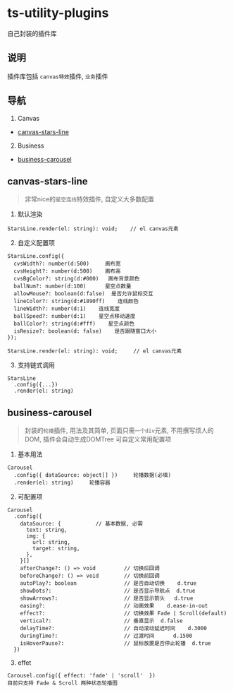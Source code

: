 # ts-utility-plugins
自己封装的插件库

## 说明
插件库包括 ```canvas特效```插件, ```业务```插件

## 导航
1. Canvas 
  + [canvas-stars-line](#canvas-stars-line)
2. Business
  + [business-carousel](#business-carousel)

## canvas-stars-line
> 非常nice的```星空连线```特效插件, 自定义大多数配置
1. 默认渲染
```
StarsLine.render(el: string): void;    // el canvas元素
```
2. 自定义配置项
```
StarsLine.config({
  cvsWidth?: number(d:500)     画布宽
  cvsHeight?: number(d:500)    画布高
  cvsBgColor?: string(d:#000)   画布背景颜色
  ballNum?: number(d:100)      星空点数量
  allowMouse?: boolean(d:false)  是否允许鼠标交互
  lineColor?: string(d:#1890ff)    连线颜色
  lineWidth?: number(d:1)    连线宽度
  ballSpeed?: number(d:1)    星空点移动速度
  ballColor?: string(d:#fff)    星空点颜色
  isResize?: boolean(d: false)    是否跟随窗口大小
});

StarsLine.render(el: string): void;     // el canvas元素
```
3. 支持链式调用
```
StarsLine
  .config({...})
  .render(el: string)
```

## business-carousel
> 封装的```轮播```插件, 用法及其简单, 页面只需```一个div```元素, 不用撰写烦人的DOM, 插件会自动生成DOMTree
> 可自定义常用配置项
1. 基本用法
```
Carousel
  .config({ dataSource: object[] })     轮播数据(必填)
  .render(el: string)     轮播容器      
```
2. 可配置项
```
Carousel
  .config({
    dataSource: {           // 基本数据, 必需 
      text: string,
      img: {
        url: string,
        target: string,
      },
    }[]          
    afterChange?: () => void         // 切换后回调   
    beforeChange?: () => void        // 切换前回调  
    autoPlay?: boolean               // 是否自动切换    d.true
    showDots?:                       // 是否显示导航点  d.true
    showArrows?:                     // 是否显示箭头   d.true
    easing?:                         // 动画效果    d.ease-in-out
    effect?:                         // 切换效果 Fade | Scroll(default)
    vertical?:                       // 垂直显示  d.false    
    delayTime?:                      // 自动滚动延迟时间    d.3000
    duringTime?:                     // 过渡时间      d.1500
    isHoverPause?:                   // 鼠标放置是否停止轮播  d.true
  })
```
3. effet
```
Carousel.config({ effect: 'fade' | 'scroll'  })
目前只支持 Fade & Scroll 两种状态轮播图
```
